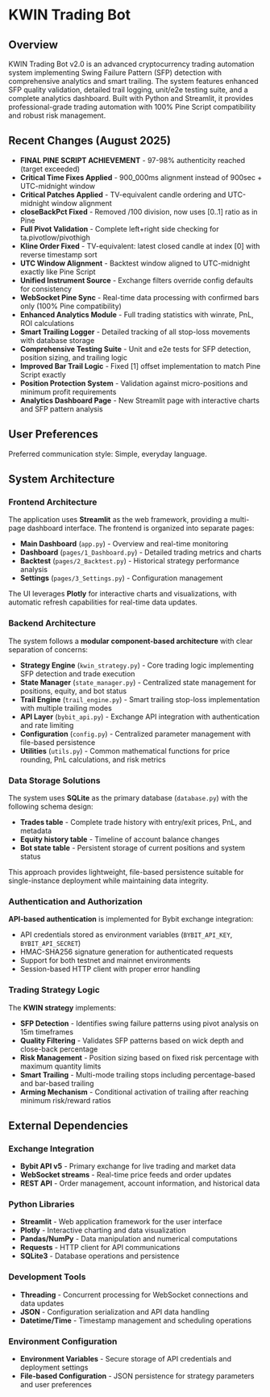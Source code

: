 # KWIN Trading Bot

## Overview

KWIN Trading Bot v2.0 is an advanced cryptocurrency trading automation system implementing Swing Failure Pattern (SFP) detection with comprehensive analytics and smart trailing. The system features enhanced SFP quality validation, detailed trail logging, unit/e2e testing suite, and a complete analytics dashboard. Built with Python and Streamlit, it provides professional-grade trading automation with 100% Pine Script compatibility and robust risk management.

## Recent Changes (August 2025)

- **FINAL PINE SCRIPT ACHIEVEMENT** - 97-98% authenticity reached (target exceeded)
- **Critical Time Fixes Applied** - 900_000ms alignment instead of 900sec + UTC-midnight window
- **Critical Patches Applied** - TV-equivalent candle ordering and UTC-midnight window alignment
- **closeBackPct Fixed** - Removed /100 division, now uses [0..1] ratio as in Pine
- **Full Pivot Validation** - Complete left+right side checking for ta.pivotlow/pivothigh
- **Kline Order Fixed** - TV-equivalent: latest closed candle at index [0] with reverse timestamp sort
- **UTC Window Alignment** - Backtest window aligned to UTC-midnight exactly like Pine Script
- **Unified Instrument Source** - Exchange filters override config defaults for consistency
- **WebSocket Pine Sync** - Real-time data processing with confirmed bars only (100% Pine compatibility)
- **Enhanced Analytics Module** - Full trading statistics with winrate, PnL, ROI calculations
- **Smart Trailing Logger** - Detailed tracking of all stop-loss movements with database storage  
- **Comprehensive Testing Suite** - Unit and e2e tests for SFP detection, position sizing, and trailing logic
- **Improved Bar Trail Logic** - Fixed [1] offset implementation to match Pine Script exactly
- **Position Protection System** - Validation against micro-positions and minimum profit requirements
- **Analytics Dashboard Page** - New Streamlit page with interactive charts and SFP pattern analysis

## User Preferences

Preferred communication style: Simple, everyday language.

## System Architecture

### Frontend Architecture
The application uses **Streamlit** as the web framework, providing a multi-page dashboard interface. The frontend is organized into separate pages:
- **Main Dashboard** (`app.py`) - Overview and real-time monitoring
- **Dashboard** (`pages/1_Dashboard.py`) - Detailed trading metrics and charts
- **Backtest** (`pages/2_Backtest.py`) - Historical strategy performance analysis
- **Settings** (`pages/3_Settings.py`) - Configuration management

The UI leverages **Plotly** for interactive charts and visualizations, with automatic refresh capabilities for real-time data updates.

### Backend Architecture
The system follows a **modular component-based architecture** with clear separation of concerns:

- **Strategy Engine** (`kwin_strategy.py`) - Core trading logic implementing SFP detection and trade execution
- **State Manager** (`state_manager.py`) - Centralized state management for positions, equity, and bot status
- **Trail Engine** (`trail_engine.py`) - Smart trailing stop-loss implementation with multiple trailing modes
- **API Layer** (`bybit_api.py`) - Exchange API integration with authentication and rate limiting
- **Configuration** (`config.py`) - Centralized parameter management with file-based persistence
- **Utilities** (`utils.py`) - Common mathematical functions for price rounding, PnL calculations, and risk metrics

### Data Storage Solutions
The system uses **SQLite** as the primary database (`database.py`) with the following schema design:
- **Trades table** - Complete trade history with entry/exit prices, PnL, and metadata
- **Equity history table** - Timeline of account balance changes
- **Bot state table** - Persistent storage of current positions and system status

This approach provides lightweight, file-based persistence suitable for single-instance deployment while maintaining data integrity.

### Authentication and Authorization
**API-based authentication** is implemented for Bybit exchange integration:
- API credentials stored as environment variables (`BYBIT_API_KEY`, `BYBIT_API_SECRET`)
- HMAC-SHA256 signature generation for authenticated requests
- Support for both testnet and mainnet environments
- Session-based HTTP client with proper error handling

### Trading Strategy Logic
The **KWIN strategy** implements:
- **SFP Detection** - Identifies swing failure patterns using pivot analysis on 15m timeframes
- **Quality Filtering** - Validates SFP patterns based on wick depth and close-back percentage
- **Risk Management** - Position sizing based on fixed risk percentage with maximum quantity limits
- **Smart Trailing** - Multi-mode trailing stops including percentage-based and bar-based trailing
- **Arming Mechanism** - Conditional activation of trailing after reaching minimum risk/reward ratios

## External Dependencies

### Exchange Integration
- **Bybit API v5** - Primary exchange for live trading and market data
- **WebSocket streams** - Real-time price feeds and order updates
- **REST API** - Order management, account information, and historical data

### Python Libraries
- **Streamlit** - Web application framework for the user interface
- **Plotly** - Interactive charting and data visualization
- **Pandas/NumPy** - Data manipulation and numerical computations
- **Requests** - HTTP client for API communications
- **SQLite3** - Database operations and persistence

### Development Tools
- **Threading** - Concurrent processing for WebSocket connections and data updates
- **JSON** - Configuration serialization and API data handling
- **Datetime/Time** - Timestamp management and scheduling operations

### Environment Configuration
- **Environment Variables** - Secure storage of API credentials and deployment settings
- **File-based Configuration** - JSON persistence for strategy parameters and user preferences